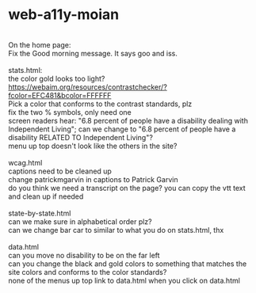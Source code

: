 # web-a11y-moian
<br>On the home page:
<br>Fix the Good morning message. It says goo and iss. 
<br>
<br>stats.html:
<br>the color gold looks too light?
<br>https://webaim.org/resources/contrastchecker/?fcolor=EFC481&bcolor=FFFFFF
<br>Pick a color that conforms to the contrast standards, plz
<br>fix the two % symbols, only need one
<br>screen readers hear: "6.8 percent of people have a disability dealing with Independent Living"; can we change to "6.8 percent of people have a disability RELATED TO Independent Living"?
<br>menu up top doesn't look like the others in the site?
<br>
<br>wcag.html
<br>captions need to be cleaned up
<br>change patrickmgarvin in captions to Patrick Garvin
<br>do you think we need a transcript on the page? you can copy the vtt text and clean up if needed
<br>
<br>state-by-state.html
<br>can we make sure in alphabetical order plz?
<br>can we change bar car to similar to what you do on stats.html, thx
<br>
<br>data.html
<br>can you move no disability to be on the far left
<br>can you change the black and gold colors to something that matches the site colors and conforms to the color standards?
<br>none of the menus up top link to data.html when you click on data.html
<br>
<br>
